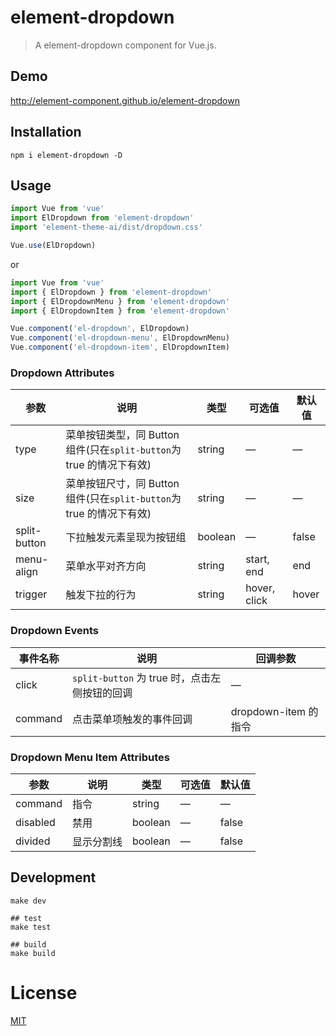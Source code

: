 # element-dropdown
> A element-dropdown component for Vue.js.

## Demo
http://element-component.github.io/element-dropdown

## Installation
```shell
npm i element-dropdown -D
```

## Usage
```javascript
import Vue from 'vue'
import ElDropdown from 'element-dropdown'
import 'element-theme-ai/dist/dropdown.css'

Vue.use(ElDropdown)
```

or

```javascript
import Vue from 'vue'
import { ElDropdown } from 'element-dropdown'
import { ElDropdownMenu } from 'element-dropdown'
import { ElDropdownItem } from 'element-dropdown'

Vue.component('el-dropdown', ElDropdown)
Vue.component('el-dropdown-menu', ElDropdownMenu)
Vue.component('el-dropdown-item', ElDropdownItem)
```

### Dropdown Attributes
| 参数          | 说明            | 类型            | 可选值                 | 默认值   |
|-------------  |---------------- |---------------- |---------------------- |-------- |
| type          | 菜单按钮类型，同 Button 组件(只在`split-button`为 true 的情况下有效)   | string  |          —             |    —     |
| size          | 菜单按钮尺寸，同 Button 组件(只在`split-button`为 true 的情况下有效)     | string          | — | — |
| split-button  | 下拉触发元素呈现为按钮组    | boolean  |    —  |  false |
| menu-align    | 菜单水平对齐方向     | string          | start, end  | end |
| trigger       | 触发下拉的行为     | string          | hover, click  | hover |

### Dropdown Events
| 事件名称      | 说明    | 回调参数      |
|---------- |-------- |---------- |
| click  | `split-button` 为 true 时，点击左侧按钮的回调 | — |
| command  | 点击菜单项触发的事件回调 | dropdown-item 的指令 |

### Dropdown Menu Item Attributes
| 参数          | 说明            | 类型            | 可选值                 | 默认值   |
|-------------  |---------------- |---------------- |---------------------- |-------- |
| command       | 指令     | string          | — | — |
| disabled      | 禁用     | boolean          | — | false |
| divided       | 显示分割线     | boolean          | — | false |

## Development
```shell
make dev

## test
make test

## build
make build
```

# License
[MIT](https://opensource.org/licenses/MIT)
